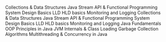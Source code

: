 Collections & Data Structures
Java Stream API & Functional Programming
System Design Basics
LLD HLD basics
Monitoring and Logging
Collections & Data Structures
Java Stream API & Functional Programming
System Design Basics
LLD HLD basics
Monitoring and Logging
Java Fundamentals
OOP Principles in Java
JVM Internals & Class Loading
Garbage Collection Algorithms
Multithreading & Concurrency in Java